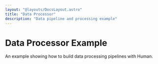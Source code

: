 ```yaml
---
layout: "@layouts/DocsLayout.astro"
title: "Data Processor"
description: "Data pipeline and processing example"
---
```


# Data Processor Example

An example showing how to build data processing pipelines with Human.
